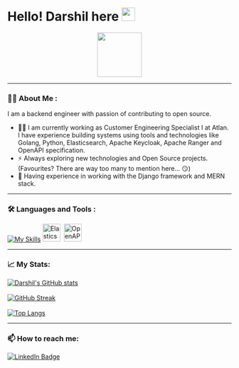 <h1>
  Hello! Darshil here
  <img src="https://media.giphy.com/media/hvRJCLFzcasrR4ia7z/giphy.gif" width="30px"/>
</h1>
<img src="https://komarev.com/ghpvc/?username=201901407&style=flat-square&color=blue" alt=""/>
<div id="header" align="center">
  <img src="https://media.giphy.com/media/QssGEmpkyEOhBCb7e1/giphy.gif" width="100"/>
</div>

---

### :man_technologist: About Me :
I am a backend engineer with passion of contributing to open source. 
- :man_technologist: I am currently working as Customer Engineering Specialist I at Atlan. I have experience building systems using tools and technologies like Golang, Python, Elasticsearch, Apache Keycloak, Apache Ranger and OpenAPI specification.
- :zap: Always exploring new technologies and Open Source projects. (Favourites? There are way too many to mention here... 😏)
- :compass: Having experience in working with the Django framework and MERN stack.
---

### :hammer_and_wrench: Languages and Tools :

  [![My Skills](https://skillicons.dev/icons?i=go,c,cpp,python,django,postgres,html,css,bootstrap,git,matlab&perline=11)](https://skillicons.dev)
  <img src="https://user-images.githubusercontent.com/25181517/183569191-f32cdf03-673f-4ae3-809b-3a8b376bb8a2.png" title="Elasticsearch" alt="Elasticsearch" width="40" height="40"/>&nbsp;
  <img src="https://avatars3.githubusercontent.com/u/16343502?v=3&s=200" title="OpenAPI" alt="OpenAPI" width="40" height="40"/>&nbsp;

---

### 📈 My Stats:
[![Darshil's GitHub stats](https://github-readme-stats.vercel.app/api?username=201901407)](https://github.com/anuraghazra/github-readme-stats) <br/><br/>
[![GitHub Streak](http://github-readme-streak-stats.herokuapp.com?user=201901407&theme=dark&background=000000)](https://git.io/streak-stats) <br/><br/>
[![Top Langs](https://github-readme-stats.vercel.app/api/top-langs/?username=201901407&layout=compact&theme=vision-friendly-dark)](https://github.com/anuraghazra/github-readme-stats)

---

### 📫 How to reach me:
<div id="badges">
  <a href="https://www.linkedin.com/in/darshil-parikh-b224231b0">
    <img src="https://img.shields.io/badge/LinkedIn-blue?style=for-the-badge&logo=linkedin&logoColor=white" alt="LinkedIn Badge"/>
  </a>
</div>
<!---
201901407/201901407 is a ✨ special ✨ repository because its `README.md` (this file) appears on your GitHub profile.
You can click the Preview link to take a look at your changes.
--->
